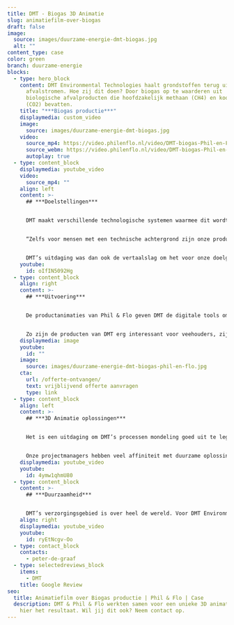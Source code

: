 ```yaml
---
title: DMT - Biogas 3D Animatie
slug: animatiefilm-over-biogas
draft: false
image:
  source: images/duurzame-energie-dmt-biogas.jpg
  alt: ""
content_type: case
color: green
branch: duurzame-energie
blocks:
  - type: hero_block
    content: DMT Environmental Technologies haalt grondstoffen terug uit
      afvalstromen. Hoe zij dit doen? Door biogas op te waarderen uit
      biologische afvalproducten die hoofdzakelijk methaan (CH4) en kooldioxide
      (CO2) bevatten.
    title: "***Biogas productie***"
    displaymedia: custom_video
    image:
      source: images/duurzame-energie-dmt-biogas.jpg
    video:
      source_mp4: https://video.philenflo.nl/video/DMT-biogas-Phil-en-Flo.mp4
      source_webm: https://video.philenflo.nl/video/DMT-biogas-Phil-en-Flo.webm
      autoplay: true
  - type: content_block
    displaymedia: youtube_video
    video:
      source_mp4: ""
    align: left
    content: >-
      ## ***Doelstellingen***


      DMT maakt verschillende technologische systemen waarmee dit wordt bereikt. De technologieën die worden gebruikt zijn erg specifiek en specialistisch, hiervoor is veel proces technische kennis nodig. Binnen de werkzaamheden van DMT worden verschillende technologische disciplines gecombineerd wat het ingewikkeld maakt. 


      “Zelfs voor mensen met een technische achtergrond zijn onze producten ingewikkeld” 


      DMT’s uitdaging was dan ook de vertaalslag om het voor onze doelgroep op een laagdrempelige manier uit te leggen. Ze zochten een oplossing, zodat ze snel aan een leek uit kunnen leggen wat hun doen.
    youtube:
      id: oIfIN5092Hg
  - type: content_block
    align: right
    content: >-
      ## ***Uitvoering***


      De productanimaties van Phil & Flo geven DMT de digitale tools om hun producten en processen op een heldere en begrijpelijke manier uit te leggen aan een breed publiek. 


      Zo zijn de producten van DMT erg interessant voor veehouders, zij maken aanspraak op subsidies wanneer zij afvalstoffen omzetten tot grondstoffen. Deze afvalstoffen, zoals methaan, worden omgezet in grondstoffen zoals Biogas.
    displaymedia: image
    youtube:
      id: ""
    image:
      source: images/duurzame-energie-dmt-biogas-phil-en-flo.jpg
    cta:
      url: /offerte-ontvangen/
      text: vrijblijvend offerte aanvragen
      type: link
  - type: content_block
    align: left
    content: >-
      ## ***3D Animatie oplossingen***


      Het is een uitdaging om DMT’s processen mondeling goed uit te leggen. Om deze doelgroep op een laagdrempelige manier te verbeelden hoe deze biogas-opwekkingsinstallaties werken, zet DMT nu [3D-animatie's](https://www.philenflo.nl/3-d-animatie-laten-maken/) van Phil & Flo in. De perfecte synergie tussen de gesproken voice-over en de bijpassende visualisaties zorgen voor een effectieve kennisoverdracht.


      Onze projectmanagers hebben veel affiniteit met duurzame oplossingen, de samenwerking is daarom erg gelijkwaardig en leuk. Wij begrijpen niet alleen hoe dit soort processen werken, maar ook de urgentie van dit soort oplossingen met het oog op de wereld van morgen.
    displaymedia: youtube_video
    youtube:
      id: 4ymw1qhmU80
  - type: content_block
    content: >-
      ## ***Duurzaamheid***


      DMT’s verzorgingsgebied is over heel de wereld. Voor DMT Environmental Technology is het dus van belang, dat ze de [animaties](https://www.philenflo.nl/oplossingen/animatie-laten-maken/) op globaal niveau kunnen inzetten. De films zijn in zes talen vertaald (zie de Franse versie als voorbeeld) De films zijn duurzaam ingestoken, dat wil zeggen dat we alle tijdsgebonden elementen strategisch uit de film elimineren. Op deze manier zijn onze producties minimaal vijf jaar inzetbaar.
    align: right
    displaymedia: youtube_video
    youtube:
      id: ryEtNcgv-Oo
  - type: contact_block
    contacts:
      - peter-de-graaf
  - type: selectedreviews_block
    items:
      - DMT
    title: Google Review
seo:
  title: Animatiefilm over Biogas productie | Phil & Flo | Case
  description: DMT & Phil & Flo werkten samen voor een unieke 3D animatie. Ontdek
    hier het resultaat. Wil jij dit ook? Neem contact op.
---
```

